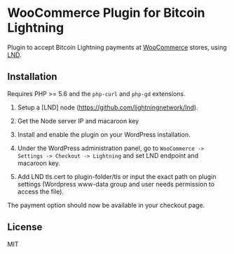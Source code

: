 # WooCommerce Plugin for Bitcoin Lightning

Plugin to accept Bitcoin Lightning payments at [WooCommerce](https://woocommerce.com) stores,
using [LND](https://github.com/lightningnetwork/lnd).

## Installation

Requires PHP >= 5.6 and the `php-curl` and `php-gd` extensions.

1. Setup a [LND] node (https://github.com/lightningnetwork/lnd).

2. Get the Node server IP and macaroon key

3. Install and enable the plugin on your WordPress installation.

4. Under the WordPress administration panel, go to `WooCommerce -> Settings -> Checkout -> Lightning` and set LND endpoint and macaroon key.

5. Add LND tls.cert to plugin-folder/tls or input the exact path on plugin settings (Wordpress www-data group and user needs permission to access the file).


The payment option should now be available in your checkout page.

## License

MIT
